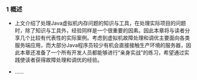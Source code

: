### 1 概述
>
- 上文介绍了处理Java虚拟机内存问题的知识与工具，在处理实际项目的问题时，除了知识与工具外，经验同样是一个很重要的因素。因此本章将与读者分享几个比较有代表性的实际案例。考虑到虚拟机故障处理和调优主要面向各类服务端应用，而大部分Java程序员较少有机会直接接触生产环境的服务器，因此本章还准备了一个所有开发人员都能够进行“亲身实战”的练习，希望通过实践使读者获得故障处理和调优的经验。
>
- ......























